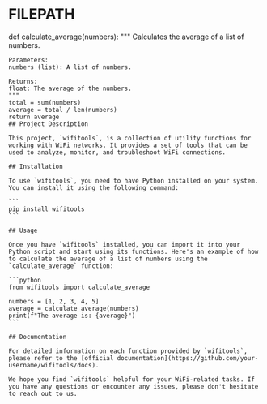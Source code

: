 # FILEPATH

def calculate_average(numbers):
    """
    Calculates the average of a list of numbers.

    Parameters:
    numbers (list): A list of numbers.

    Returns:
    float: The average of the numbers.
    """
    total = sum(numbers)
    average = total / len(numbers)
    return average
    ## Project Description

    This project, `wifitools`, is a collection of utility functions for working with WiFi networks. It provides a set of tools that can be used to analyze, monitor, and troubleshoot WiFi connections.

    ## Installation

    To use `wifitools`, you need to have Python installed on your system. You can install it using the following command:

    ```
    pip install wifitools
    ```

    ## Usage

    Once you have `wifitools` installed, you can import it into your Python script and start using its functions. Here's an example of how to calculate the average of a list of numbers using the `calculate_average` function:

    ```python
    from wifitools import calculate_average

    numbers = [1, 2, 3, 4, 5]
    average = calculate_average(numbers)
    print(f"The average is: {average}")
    ```

    ## Documentation

    For detailed information on each function provided by `wifitools`, please refer to the [official documentation](https://github.com/your-username/wifitools/docs).

    We hope you find `wifitools` helpful for your WiFi-related tasks. If you have any questions or encounter any issues, please don't hesitate to reach out to us.
